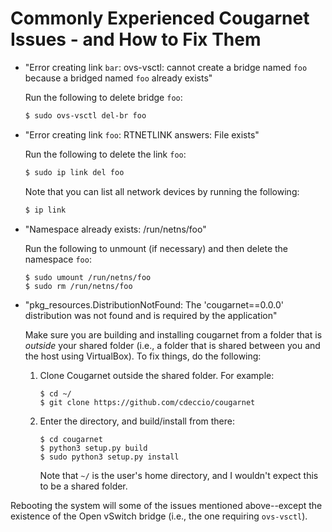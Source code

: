 # Commonly Experienced Cougarnet Issues - and How to Fix Them

 - "Error creating link `bar`: ovs-vsctl: cannot create a bridge named `foo`
   because a bridged named `foo` already exists"

   Run the following to delete bridge `foo`:
   ```bash
   $ sudo ovs-vsctl del-br foo
   ```
 - "Error creating link `foo`: RTNETLINK answers: File exists"

   Run the following to delete the link `foo`:
   ```bash
   $ sudo ip link del foo
   ```
   Note that you can list all network devices by running the following:
   ```bash
   $ ip link
   ```
 - "Namespace already exists: /run/netns/foo"

   Run the following to unmount (if necessary) and then delete the namespace
   `foo`:
   ```
   $ sudo umount /run/netns/foo
   $ sudo rm /run/netns/foo
   ```

 - "pkg\_resources.DistributionNotFound: The 'cougarnet==0.0.0' distribution
   was not found and is required by the application"

   Make sure you are building and installing cougarnet from a folder that is
   _outside_ your shared folder (i.e., a folder that is shared between you and
   the host using VirtualBox).  To fix things, do the following:

   1. Clone Cougarnet outside the shared folder.  For example:
      ```
      $ cd ~/
      $ git clone https://github.com/cdeccio/cougarnet
      ```

   2. Enter the directory, and build/install from there:
      ```
      $ cd cougarnet
      $ python3 setup.py build
      $ sudo python3 setup.py install
      ```
      Note that `~/` is the user's home directory, and I wouldn't expect this
      to be a shared folder.

Rebooting the system will some of the issues mentioned above--except the
existence of the Open vSwitch bridge (i.e., the one requiring `ovs-vsctl`).
